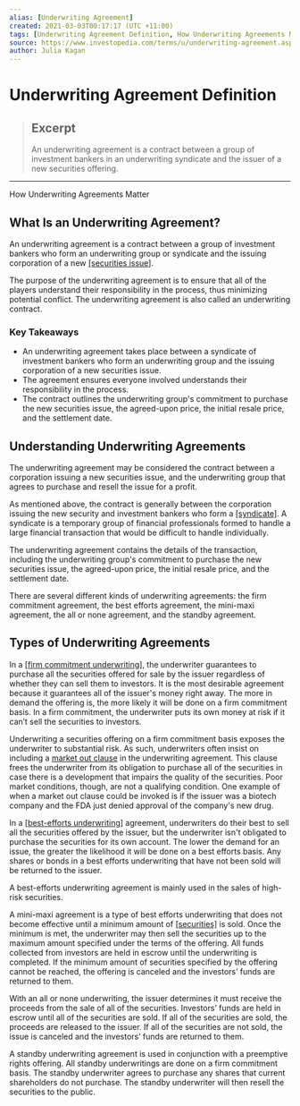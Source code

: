 ```yaml
---
alias: [Underwriting Agreement]
created: 2021-03-03T00:17:17 (UTC +11:00)
tags: [Underwriting Agreement Definition, How Underwriting Agreements Matter]
source: https://www.investopedia.com/terms/u/underwriting-agreement.asp
author: Julia Kagan
---
```


# Underwriting Agreement Definition

> ## Excerpt
> An underwriting agreement is a contract between a group of investment bankers in an underwriting syndicate and the issuer of a new securities offering.

---

How Underwriting Agreements Matter
## What Is an Underwriting Agreement?

An underwriting agreement is a contract between a group of investment bankers who form an underwriting group or syndicate and the issuing corporation of a new [[securities issue]](https://www.investopedia.com/terms/i/issue.asp).

The purpose of the underwriting agreement is to ensure that all of the players understand their responsibility in the process, thus minimizing potential conflict. The underwriting agreement is also called an underwriting contract.

### Key Takeaways

-   An underwriting agreement takes place between a syndicate of investment bankers who form an underwriting group and the issuing corporation of a new securities issue.
-   The agreement ensures everyone involved understands their responsibility in the process.
-   The contract outlines the underwriting group's commitment to purchase the new securities issue, the agreed-upon price, the initial resale price, and the settlement date.

## Understanding Underwriting Agreements

The underwriting agreement may be considered the contract between a corporation issuing a new securities issue, and the underwriting group that agrees to purchase and resell the issue for a profit.

As mentioned above, the contract is generally between the corporation issuing the new security and investment bankers who form a [[syndicate]](https://www.investopedia.com/terms/u/underwriter-syndicate.asp). A syndicate is a temporary group of financial professionals formed to handle a large financial transaction that would be difficult to handle individually.

The underwriting agreement contains the details of the transaction, including the underwriting group's commitment to purchase the new securities issue, the agreed-upon price, the initial resale price, and the settlement date.

There are several different kinds of underwriting agreements: the firm commitment agreement, the best efforts agreement, the mini-maxi agreement, the all or none agreement, and the standby agreement.

## Types of Underwriting Agreements

In a [[firm commitment underwriting]](https://www.investopedia.com/terms/f/firmcommitment.asp), the underwriter guarantees to purchase all the securities offered for sale by the issuer regardless of whether they can sell them to investors. It is the most desirable agreement because it guarantees all of the issuer's money right away. The more in demand the offering is, the more likely it will be done on a firm commitment basis. In a firm commitment, the underwriter puts its own money at risk if it can’t sell the securities to investors.

Underwriting a securities offering on a firm commitment basis exposes the underwriter to substantial risk. As such, underwriters often insist on including a [market out clause](https://www.investopedia.com/terms/m/marketoutclause.asp) in the underwriting agreement. This clause frees the underwriter from its obligation to purchase all of the securities in case there is a development that impairs the quality of the securities. Poor market conditions, though, are not a qualifying condition. One example of when a market out clause could be invoked is if the issuer was a biotech company and the FDA just denied approval of the company's new drug. 

In a [[best-efforts underwriting]](https://www.investopedia.com/terms/b/bestefforts.asp) agreement, underwriters do their best to sell all the securities offered by the issuer, but the underwriter isn't obligated to purchase the securities for its own account. The lower the demand for an issue, the greater the likelihood it will be done on a best efforts basis. Any shares or bonds in a best efforts underwriting that have not been sold will be returned to the issuer.

A best-efforts underwriting agreement is mainly used in the sales of high-risk securities.

A mini-maxi agreement is a type of best efforts underwriting that does not become effective until a minimum amount of [[securities]](https://www.investopedia.com/articles/financialcareers/07/securities_licenses.asp) is sold. Once the minimum is met, the underwriter may then sell the securities up to the maximum amount specified under the terms of the offering. All funds collected from investors are held in escrow until the underwriting is completed. If the minimum amount of securities specified by the offering cannot be reached, the offering is canceled and the investors’ funds are returned to them.

With an all or none underwriting, the issuer determines it must receive the proceeds from the sale of all of the securities. Investors’ funds are held in escrow until all of the securities are sold. If all of the securities are sold, the proceeds are released to the issuer. If all of the securities are not sold, the issue is canceled and the investors’ funds are returned to them.

A standby underwriting agreement is used in conjunction with a preemptive rights offering. All standby underwritings are done on a firm commitment basis. The standby underwriter agrees to purchase any shares that current shareholders do not purchase. The standby underwriter will then resell the securities to the public.
